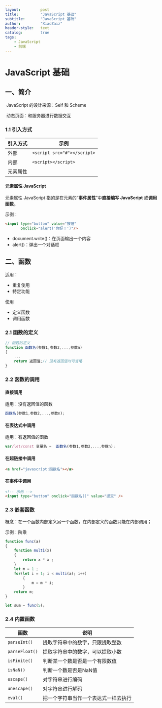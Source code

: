 ```yaml
---
layout:			post
title:			"JavaScript 基础"
subtitle: 		"JavaScript 基础"
author:			"XiaoZaiz"
header-style: 	text
catalog:      	true
tags:
    - JavaScript
    - 前端
---
```


# JavaScript 基础

## 一、简介

​	JavaScript 的设计来源：Self 和 Scheme

​	动态页面：和服务器进行数据交互

### 1.1 引入方式

| 引入方式 | 示例                        |
| -------- | --------------------------- |
| 外部     | `<script src="#"></script>` |
| 内部     | `<script></script>`         |
| 元素属性 |                             |

#### 元素属性 JavaScript

元素属性 JavaScript 指的是在元素的“**事件属性**”中**直接编写 JavaScript** 或**调用函数**。

示例：

```html
<input type="button" value="按钮"
       onclick="alert('你好！')"/>
```

- document.write()：在页面输出一个内容
- alert()：弹出一个对话框

## 二、函数

适用：

- 重复使用
- 特定功能

使用

- 定义函数
- 调用函数

### 2.1 函数的定义

```js
// 函数的定义
function 函数名(参数1,参数2,...,参数n)
{
    ...
    return 返回值;// 没有返回值时可省略
}
```

### 2.2 函数的调用

#### 直接调用

适用：没有返回值的函数

```js
函数名(参数1,参数2,...,参数n);
```

#### 在表达式中调用

适用：有返回值的函数

```js
var/let/const 变量名 =  函数名(参数1,参数2,...,参数n);
```

#### 在超链接中调用

```html
<a href="javascript:函数名"></a>
```

#### 在事件中调用

````html
<!-- 示例 -->
<input type="button" onclick="函数名()" value="提交" />
````

### 2.3 嵌套函数

概念：在一个函数内部定义另一个函数，在内部定义的函数只能在内部调用；

示例：阶乘

```js
function func(a)
{
    function multi(x)
    {
        return x * x ;
    }
    let m = 1 ;
    for(let i = 1; i < multi(a); i++)
        {
            m = m * i;
        }
    return m;
}

let sum = func(5);
```

### 2.4 内置函数

| 函数           | 说明                                 |
| -------------- | ------------------------------------ |
| `parseInt()`   | 提取字符串中的数字，只限提取整数     |
| `parseFloat()` | 提取字符串中的数字，可以提取小数     |
| `isFinite()`   | 判断某一个数是否是一个有限数值       |
| `isNaN()`      | 判断一个数是否是NaN值                |
| `escape()`     | 对字符串进行编码                     |
| `unescape()`   | 对字符串进行解码                     |
| `eval()`       | 把一个字符串当作一个表达式一样去执行 |







